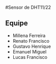 
#Sensor de DHT11/22

## Equipe

* Millena Ferreira
* Renato Francisco
* Gustavo Henrique
* Emanuel Miguel
* Lucas Francisco


